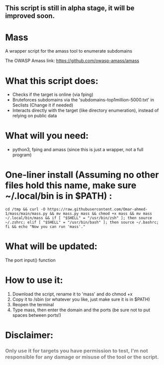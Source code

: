 <H2>This script is still in alpha stage, it will be improved soon.</H2>

# Mass
A wrapper script for the amass tool to enumerate subdomains

The OWASP Amass link: <a href="https://github.com/owasp-amass/amass">https://github.com/owasp-amass/amass</a>

# What this script does:

* Checks if the target is online (via fping)
* Bruteforces subdomains via the 'subdomains-top1million-5000.txt' in Seclists (Change it if needed)
* Interacts directly with the target (like directory enumeration), instead of relying on public data

# What will you need:
* python3, fping and amass (since this is just a wrapper, not a full program)

# One-liner install (Assuming no other files hold this name, make sure ~/.local/bin is in $PATH) :
```cd /tmp && curl -O https://raw.githubusercontent.com/Omar-ahmed-1/mass/main/mass.py && mv mass.py mass && chmod +x mass && mv mass ~/.local/bin/mass && if [ "$SHELL" = "/usr/bin/zsh" ]; then source ~/.zshrc; elif [ "$SHELL" = "/usr/bin/bash" ]; then source ~/.bashrc; fi && echo "Now you can run 'mass'."```

# What will be updated:
The port input() function

# How to use it:
1. Download the script, rename it to 'mass' and do chmod +x
2. Copy it to /sbin (or whatever you like, just make sure it is in $PATH)
3. Reopen the terminal
4. Type mass, then enter the domain and the ports (be sure not to put spaces between ports!)

# Disclaimer:
  <h3 style="color:grey;">Only use it for targets you have permission to test, I'm not responsible for any damage or misuse of the tool or the script.</h3>
